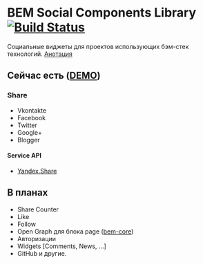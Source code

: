 # BEM Social Components Library [![Build Status](https://travis-ci.org/voischev/bem-social.svg?branch=master)](https://travis-ci.org/voischev/bem-social)

Социальные виджеты для проектов иcпользующих бэм-стек технологий. 
[Анотация](http://ru.bem.info/forum/issues/-634/)

## Сейчас есть ([DEMO](http://voischev.github.io/bem-social/))

### Share

+ Vkontakte
+ Facebook
+ Twitter
+ Google+
+ Blogger

#### Service API
+ [Yandex.Share](http://api.yandex.ru/share/)


## В планах

+ Share Counter
+ Like
+ Follow
+ Open Graph для блока page ([bem-core](http://github.com/bem/bem-core))
+ Авторизации
+ Widgets [Comments, News, ...]
+ GitHub и другие.
